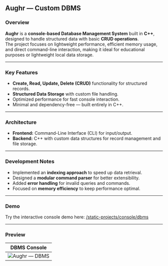 ## Aughr — Custom DBMS

### Overview

**Aughr** is a **console-based Database Management System** built in **C++**, designed to handle structured data with basic **CRUD operations**.  
The project focuses on lightweight performance, efficient memory usage, and direct command-line interaction, making it ideal for educational purposes or lightweight local data storage.

---

### Key Features

- **Create, Read, Update, Delete (CRUD)** functionality for structured records.
- **Structured Data Storage** with custom file handling.
- Optimized performance for fast console interaction.
- Minimal and dependency-free — built entirely in C++.

---

### Architecture

- **Frontend:** Command-Line Interface (CLI) for input/output.
- **Backend:** C++ with custom data structures for record management and file storage.

---

### Development Notes

- Implemented an **indexing approach** to speed up data retrieval.
- Designed a **modular command parser** for better extensibility.
- Added **error handling** for invalid queries and commands.
- Focused on **memory efficiency** to keep performance optimal.

---

### Demo

Try the interactive console demo here: [/static-projects/console/dbms](/static-projects/console/dbms)

---

### Preview

| DBMS Console                        |
| ----------------------------------- |
| ![Aughr — DBMS](/projects/dbms.png) |

